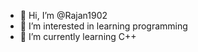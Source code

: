 - 👋 Hi, I’m @Rajan1902
- 👀 I’m interested in learning programming
- 🌱 I’m currently learning C++


<!---
Rajan1902/Rajan1902 is a ✨ special ✨ repository because its `README.md` (this file) appears on your GitHub profile.
You can click the Preview link to take a look at your changes.
--->
